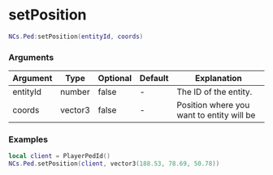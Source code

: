 # setPosition

```lua
NCs.Ped:setPosition(entityId, coords)
```

### Arguments
| Argument | Type    | Optional | Default | Explanation                               |
|----------|---------|----------|---------|-------------------------------------------|
| entityId | number  | false    | -       | The ID of the entity.                     |
| coords   | vector3 | false    | -       | Position where you want to entity will be |

### Examples
```lua
local client = PlayerPedId()
NCs.Ped.setPosition(client, vector3(188.53, 78.69, 50.78))
```